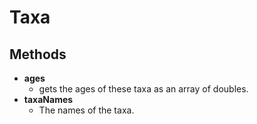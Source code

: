 Taxa
====
Methods
-------

- **ages**
  - gets the ages of these taxa as an array of doubles.
- **taxaNames**
  - The names of the taxa.